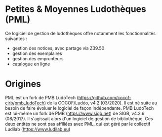 # Petites & Moyennes Ludothèques (PML)
Ce logiciel de gestion de ludothèques offre notamment les fonctionnalités suivantes :
- gestion des notices, avec partage via Z39.50
- gestion des exemplaires
- gestion des emprunteurs
- catalogue en ligne

# Origines
PML est un fork de PMB LudoTech (https://github.com/cocof-cirb/pmb_ludoTech) de la COCOF/Ludéo, v4.2 (03/2020).
Il est né suite au besoin de faire évoluer le logiciel de façon indépendante.
PMB LudoTech est lui-même un fork de PMB (https://www.sigb.net) de SIGB, v4.2.6 (08/2017).
Il s'agissait alors d'un logiciel de gestion de bibliothèque.
Ces deux entités ne sont pas affiliées avec PML, qui est géré par le collectif Ludilab (https://www.ludilab.eu)
